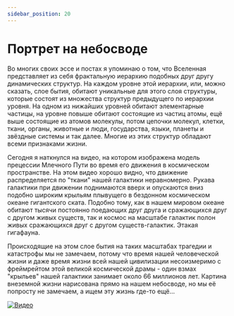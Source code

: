 ```yaml
---
sidebar_position: 20
---
```


# Портрет на небосводе

Во многих своих эссе и постах я упоминаю о том, что Вселенная представляет из себя фрактальную иерархию подобных друг другу динамических структур. На каждом уровне этой иерархии, или, можно сказать, слое бытия, обитают уникальные для этого слоя структуры, которые состоят из множества структур предыдущего по иерархии уровня. На одном из нижайших уровней обитают элементарные частицы, на уровне повыше обитают состоящие из частиц атомы, ещё выше состоящие из атомов молекулы, потом цепочки молекул, клетки, ткани, органы, животные и люди, государства, языки, планеты и звёздные системы и так далее. Многие из этих структур обладают всеми признаками жизни.

Сегодня я наткнулся на видео, на котором изображена модель прецессии Млечного Пути во время его движения в космическом пространстве. На этом видео хорошо видно, что движение распределяется по "ткани" нашей галактики неравномерно. Рукава галактики при движении поднимаются вверх и опускаются вниз подобно широким крыльям плывущего в бездонном космическом океане гигантского ската. Подобно тому, как в нашем мировом океане обитают тысячи постоянно поедающих друг друга и сражающихся друг с другом живых существ, так и космос на масштабе галактик полон живых сражающихся друг с другом существ-галактик. Этакая гигафауна.

Происходящие на этом слое бытия на таких масштабах трагедии и катастрофы мы не замечаем, потому что время нашей человеческой жизни и даже время жизни всей нашей цивилизации несоизмеримо с фреймрейтом этой великой космической драмы - один взмах "крыльев" нашей галактики занимает около 66 миллионов лет. Картина внеземной жизни нарисована прямо на нашем небосводе, но мы её попросту не замечаем, а ищем эту жизнь где-то ещё...

[![Видео](https://img.youtube.com/vi/ClAZDPWs9dY/hqdefault.jpg)](https://www.youtube.com/watch?v=ClAZDPWs9dY)

